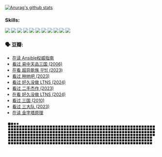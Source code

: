
[![Anurag's github stats](https://github-readme-stats.vercel.app/api?username=w940853815)](https://github.com/anuraghazra/github-readme-stats)

### Skills:

<code><img height="32" src="https://cdn.jsdelivr.net/npm/simple-icons@v5/icons/python.svg"></code>
<code><img height="32" src="https://cdn.jsdelivr.net/npm/simple-icons@v5/icons/javascript.svg"></code>
<code><img height="32" src="https://cdn.jsdelivr.net/npm/simple-icons@v5/icons/django.svg"></code>
<code><img height="32" src="https://cdn.jsdelivr.net/npm/simple-icons@v5/icons/flask.svg"></code>
<code><img height="32" src="https://cdn.jsdelivr.net/npm/simple-icons@v5/icons/vuetify.svg"></code>
<code><img height="32" src="https://cdn.jsdelivr.net/npm/simple-icons@v5/icons/git.svg"></code>
<code><img height="32" src="https://cdn.jsdelivr.net/npm/simple-icons@v5/icons/docker.svg"></code>
<code><img height="32" src="https://cdn.jsdelivr.net/npm/simple-icons@v5/icons/postgresql.svg"></code>
<code><img height="32" src="https://cdn.jsdelivr.net/npm/simple-icons@v5/icons/elasticsearch.svg"></code>
<code><img height="32" src="https://cdn.jsdelivr.net/npm/simple-icons@v5/icons/macos.svg"></code>
<code><img height="32" src="https://cdn.jsdelivr.net/npm/simple-icons@v5/icons/linux.svg"></code>

### 🗣 豆瓣:

<!-- DOUBAN-ACTIVITIES:START -->
- [在读 Ansible权威指南](https://www.douban.com/people/136069238/status/4539151450/?_i=09527358)
- [看过 易中天品三国‎ (2006)](https://www.douban.com/people/136069238/status/4529910812/?_i=09527358)
- [在看 超异能族 무빙‎ (2023)](https://www.douban.com/people/136069238/status/4527291077/?_i=09527358)
- [看过 种地吧‎ (2023)](https://www.douban.com/people/136069238/status/4527289637/?_i=09527358)
- [看过 好久没做 LTNS‎ (2024)](https://www.douban.com/people/136069238/status/4527289515/?_i=09527358)
- [看过 二手杰作‎ (2023)](https://www.douban.com/people/136069238/status/4522502716/?_i=09527358)
- [在看 好久没做 LTNS‎ (2024)](https://www.douban.com/people/136069238/status/4521969883/?_i=09527358)
- [看过 三国‎ (2010)](https://www.douban.com/people/136069238/status/4521634661/?_i=09527358)
- [看过 三大队‎ (2023)](https://www.douban.com/people/136069238/status/4510323325/?_i=09527358)
- [在读 金字塔原理](https://www.douban.com/people/136069238/status/4507497587/?_i=09527358)
<!-- DOUBAN-ACTIVITIES:END -->


![Snake animation](https://raw.githubusercontent.com/w940853815/w940853815/output/github-contribution-grid-snake.svg)

<!--
**w940853815/w940853815** is a ✨ _special_ ✨ repository because its `README.md` (this file) appears on your GitHub profile.

Here are some ideas to get you started:

- 🔭 I’m currently working on ...
- 🌱 I’m currently learning ...
- 👯 I’m looking to collaborate on ...
- 🤔 I’m looking for help with ...
- 💬 Ask me about ...
- 📫 How to reach me: ...
- 😄 Pronouns: ...
- ⚡ Fun fact: ...
-->
